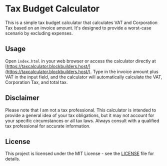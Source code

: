 # Tax Budget Calculator

This is a simple tax budget calculator that calculates VAT and Corporation Tax based on an invoice amount. It's designed to provide a worst-case scenario by excluding expenses.

## Usage
Open `index.html` in your web browser or access the calculator directly at [https://taxcalculator.blockbuilders.host/](https://taxcalculator.blockbuilders.host/). Type in the invoice amount plus VAT in the input field, and the calculator will automatically calculate the VAT, Corporation Tax, and total tax.

## Disclaimer

Please note that I am not a tax professional. This calculator is intended to provide a general idea of your tax obligations, but it may not account for your specific circumstances or all tax laws. Always consult with a qualified tax professional for accurate information.

## License
This project is licensed under the MIT License - see the [LICENSE](LICENSE) file for details.
